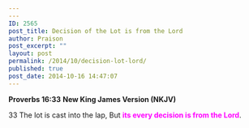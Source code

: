 ```yaml
---
---
ID: 2565
post_title: Decision of the Lot is from the Lord
author: Praison
post_excerpt: ""
layout: post
permalink: /2014/10/decision-lot-lord/
published: true
post_date: 2014-10-16 14:47:07
---
```

<strong>Proverbs 16:33</strong>
<strong> New King James Version (NKJV)</strong>

33 The lot is cast into the lap,
But <span style="color: #ff00ff;"><strong>its every decision is from the Lord</strong></span>.